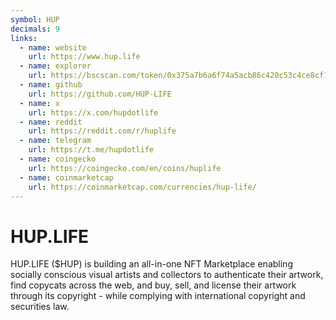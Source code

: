 ```yaml
---
symbol: HUP
decimals: 9
links:
  - name: website
    url: https://www.hup.life
  - name: explorer
    url: https://bscscan.com/token/0x375a7b6a6f74a5acb86c420c53c4ce8cf1d51b4d
  - name: github
    url: https://github.com/HUP-LIFE
  - name: x
    url: https://x.com/hupdotlife
  - name: reddit
    url: https://reddit.com/r/huplife
  - name: telegram
    url: https://t.me/hupdotlife
  - name: coingecko
    url: https://coingecko.com/en/coins/huplife
  - name: coinmarketcap
    url: https://coinmarketcap.com/currencies/hup-life/
---
```


# HUP.LIFE

HUP.LIFE ($HUP) is building an all-in-one NFT Marketplace enabling socially conscious visual artists and collectors to authenticate their artwork, find copycats across the web, and buy, sell, and license their artwork through its copyright - while complying with international copyright and securities law.
